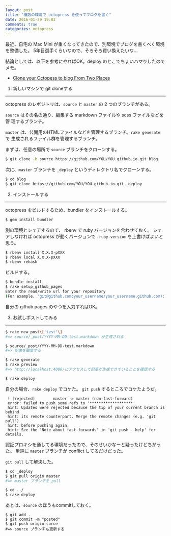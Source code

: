 ```yaml
---
layout: post
title: "複数の環境で octopress を使ってブログを書く"
date: 2016-01-29 19:03
comments: true
categories: octopress
---
```


最近、自宅の Mac Mini が重くなってきたので、別環境でブログを書くべく環境を整備した。
5年目選手くらいなので、そろそろ買い換えたいな…


結論としては、以下を参考にやればOK。deploy のとこでちょいハマりしたのでメモ。

- [Clone your Octopess to blog From Two Places](http://blog.zerosharp.com/clone-your-octopress-to-blog-from-two-places/)


<!-- more -->

1. 新しいマシンで git cloneする
-------------------------------

octopress のレポジトリは、`source` と `master` の 2 つのブランチがある。

`source` はその名の通り、編集する markdown ファイルや scss ファイルなどを管
理するブランチ。

`master` は、公開用のHTMLファイルなどを管理するブランチ。`rake generate` で
生成されるファイル群を管理するブランチ。

まずは、任意の場所で `source` ブランチをクローンする。

```sh
$ git clone -b source https://github.com/YOU/YOU.github.io.git blog
```

次に、`master` ブランチを `_deploy` というディレクトリ名でクローンする。

```sh
$ cd blog
$ git clone https://github.com/YOU/YOU.github.io.git _deploy
```

2. インストールする
-------------------

octopress をビルドするため、bundler をインストールする。

```sh
$ gem install bundler
```

別の環境とシェアするので、 rbenv で ruby バージョンを合わせておく。
シェアしなければ octopress が動くバージョンで `.ruby-version` を上書けばよいと思う。

```sh
$ rbenv install X.X.X-pXXX
$ rbenv local X.X.X-pXXX
$ rbenv rehash
```

ビルドする。

```sh
$ bundle install
$ rake setup_github_pages
Enter the read/write url for your repository
(For example, 'git@github.com:your_username/your_username.github.com):
```

自分の github pages のやつを入力すればOK。


3. お試しポストしてみる
-----------------------

```sh
$ rake new_post\['test'\]
#=> source/_post/YYYY-MM-DD-test.markdown が生成される

$ source/_post/YYYY-MM-DD-test.markdown
#=> 記事を編集する

$ rake generate
$ rake preview
#=> http://localhost:4000/にアクセスして記事が生成できていることを確認する

$ rake deploy
```

自分の場合、`rake deploy` でコケた。
`git push` するところでコケたようだ。

```
 ! [rejected]        master -> master (non-fast-forward)
 error: failed to push some refs to '*******************'
 hint: Updates were rejected because the tip of your current branch is behind
 hint: its remote counterpart. Merge the remote changes (e.g. 'git pull')
 hint: before pushing again.
 hint: See the 'Note about fast-forwards' in 'git push --help' for details.
```

認証プロキシを通してる環境だったので、そのせいかなーと疑ったけどちがった。
単純に `master` ブランチが conflict してるだけだった。

`git pull` して解決した。

```sh
$ cd _deploy
$ git pull origin master
#=> master ブランチを pull

$ cd ../
$ rake deploy
```

あとは、`source` のほうもcommitしておく。

```
$ git add .
$ git commit -m "posted"
$ git push origin sorce
#=> source ブランチも更新する
```

